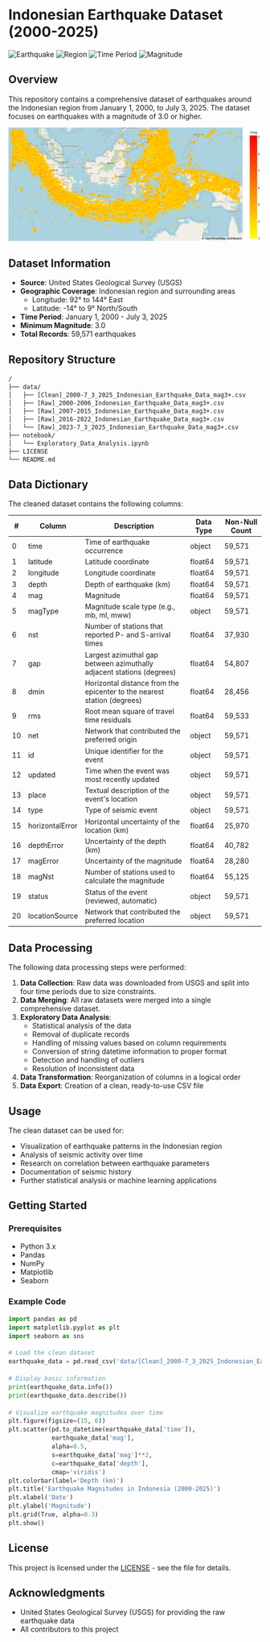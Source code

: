 # Indonesian Earthquake Dataset (2000-2025)

![Earthquake](https://img.shields.io/badge/Data-Earthquake-red)
![Region](https://img.shields.io/badge/Region-Indonesia-blue)
![Time Period](https://img.shields.io/badge/Time_Period-2000--2025-green)
![Magnitude](https://img.shields.io/badge/Magnitude-3.0%2B-orange)

## Overview

This repository contains a comprehensive dataset of earthquakes around the Indonesian region from January 1, 2000, to July 3, 2025. The dataset focuses on earthquakes with a magnitude of 3.0 or higher.

![Locations](Earthquake_Locations.png)

## Dataset Information

- **Source**: United States Geological Survey (USGS)
- **Geographic Coverage**: Indonesian region and surrounding areas
  - Longitude: 92° to 144° East
  - Latitude: -14° to 9° North/South
- **Time Period**: January 1, 2000 - July 3, 2025
- **Minimum Magnitude**: 3.0
- **Total Records**: 59,571 earthquakes

## Repository Structure

```
/
├── data/
│   ├── [Clean]_2000-7_3_2025_Indonesian_Earthquake_Data_mag3+.csv
│   ├── [Raw]_2000-2006_Indonesian_Earthquake_Data_mag3+.csv
│   ├── [Raw]_2007-2015_Indonesian_Earthquake_Data_mag3+.csv
│   ├── [Raw]_2016-2022_Indonesian_Earthquake_Data_mag3+.csv
│   └── [Raw]_2023-7_3_2025_Indonesian_Earthquake_Data_mag3+.csv
├── notebook/
│   └── Exploratory_Data_Analysis.ipynb
├── LICENSE
└── README.md
```

## Data Dictionary

The cleaned dataset contains the following columns:

| # | Column | Description | Data Type | Non-Null Count |
|---|--------|-------------|-----------|----------------|
| 0 | time | Time of earthquake occurrence | object | 59,571 |
| 1 | latitude | Latitude coordinate | float64 | 59,571 |
| 2 | longitude | Longitude coordinate | float64 | 59,571 |
| 3 | depth | Depth of earthquake (km) | float64 | 59,571 |
| 4 | mag | Magnitude | float64 | 59,571 |
| 5 | magType | Magnitude scale type (e.g., mb, ml, mww) | object | 59,571 |
| 6 | nst | Number of stations that reported P- and S-arrival times | float64 | 37,930 |
| 7 | gap | Largest azimuthal gap between azimuthally adjacent stations (degrees) | float64 | 54,807 |
| 8 | dmin | Horizontal distance from the epicenter to the nearest station (degrees) | float64 | 28,456 |
| 9 | rms | Root mean square of travel time residuals | float64 | 59,533 |
| 10 | net | Network that contributed the preferred origin | object | 59,571 |
| 11 | id | Unique identifier for the event | object | 59,571 |
| 12 | updated | Time when the event was most recently updated | object | 59,571 |
| 13 | place | Textual description of the event's location | object | 59,571 |
| 14 | type | Type of seismic event | object | 59,571 |
| 15 | horizontalError | Horizontal uncertainty of the location (km) | float64 | 25,970 |
| 16 | depthError | Uncertainty of the depth (km) | float64 | 40,782 |
| 17 | magError | Uncertainty of the magnitude | float64 | 28,280 |
| 18 | magNst | Number of stations used to calculate the magnitude | float64 | 55,125 |
| 19 | status | Status of the event (reviewed, automatic) | object | 59,571 |
| 20 | locationSource | Network that contributed the preferred location | object | 59,571 |

## Data Processing

The following data processing steps were performed:

1. **Data Collection**: Raw data was downloaded from USGS and split into four time periods due to size constraints.
2. **Data Merging**: All raw datasets were merged into a single comprehensive dataset.
3. **Exploratory Data Analysis**:
   - Statistical analysis of the data
   - Removal of duplicate records
   - Handling of missing values based on column requirements
   - Conversion of string datetime information to proper format
   - Detection and handling of outliers
   - Resolution of inconsistent data
4. **Data Transformation**: Reorganization of columns in a logical order
5. **Data Export**: Creation of a clean, ready-to-use CSV file

## Usage

The clean dataset can be used for:
- Visualization of earthquake patterns in the Indonesian region
- Analysis of seismic activity over time
- Research on correlation between earthquake parameters
- Documentation of seismic history
- Further statistical analysis or machine learning applications

## Getting Started

### Prerequisites
- Python 3.x
- Pandas
- NumPy
- Matplotlib
- Seaborn

### Example Code
```python
import pandas as pd
import matplotlib.pyplot as plt
import seaborn as sns

# Load the clean dataset
earthquake_data = pd.read_csv('data/[Clean]_2000-7_3_2025_Indonesian_Earthquake_Data_mag3+.csv')

# Display basic information
print(earthquake_data.info())
print(earthquake_data.describe())

# Visualize earthquake magnitudes over time
plt.figure(figsize=(15, 6))
plt.scatter(pd.to_datetime(earthquake_data['time']), 
            earthquake_data['mag'], 
            alpha=0.5, 
            s=earthquake_data['mag']**2, 
            c=earthquake_data['depth'], 
            cmap='viridis')
plt.colorbar(label='Depth (km)')
plt.title('Earthquake Magnitudes in Indonesia (2000-2025)')
plt.xlabel('Date')
plt.ylabel('Magnitude')
plt.grid(True, alpha=0.3)
plt.show()
```

## License

This project is licensed under the [LICENSE](LICENSE) - see the file for details.

## Acknowledgments

- United States Geological Survey (USGS) for providing the raw earthquake data
- All contributors to this project
